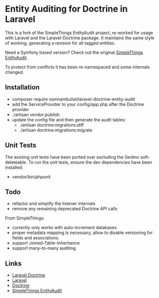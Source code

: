 # Entity Auditing for Doctrine in Laravel

This is a fork of the SimpleThings EntityAudit project, re-worked for usage with Laravel
and the Laravel-Doctrine package. It maintains the same style of working, generating a
revision for all tagged entities.

Need a Symfony based version? Check out the original [SimpleThings EntityAudit](https://github.com/simplethings/EntityAudit).

To protect from conflicts it has been re-namespaced and some internals changed.

## Installation

 * composer require somnambulist/laravel-doctrine-entity-audit
 * add the ServiceProvider to your config/app.php after the Doctrine provider
 * ./artisan vendor:publish
 * update the config file and then generate the audit tables:
   * ./artisan doctrine:migrations:diff
   * ./artisan doctrine:migrations:migrate

## Unit Tests

The existing unit tests have been ported over excluding the Gedmo soft-deleteable.
To run the unit tests, ensure the dev dependencies have been installed:

 * vendor/bin/phpunit

## Todo

 * refactor and simplify the listener internals
 * remove any remaining deprecated Doctrine API calls

From SimpleThings:

 * currently only works with auto-increment databases
 * proper metadata mapping is necessary, allow to disable versioning for fields and associations.
 * support Joined-Table-Inheritance
 * support many-to-many auditing

## Links

 * [Laravel Doctrine](http://laraveldoctrine.org)
 * [Laravel](http://laravel.com)
 * [Doctrine](http://doctrine-project.org)
 * [SimpleThings EntityAudit](https://github.com/simplethings/EntityAudit)
